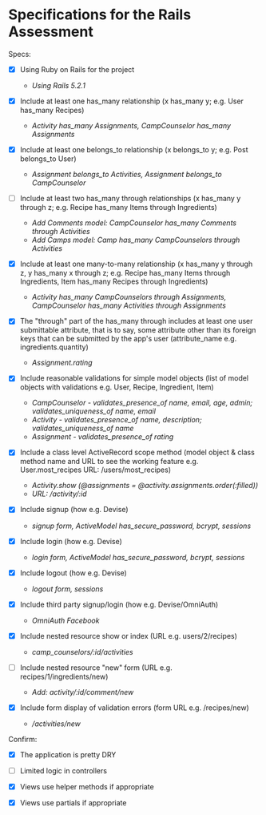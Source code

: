 # Specifications for the Rails Assessment

Specs:
- [x] Using Ruby on Rails for the project
  + *Using Rails 5.2.1*

- [x] Include at least one has_many relationship (x has_many y; e.g. User has_many Recipes)
  + *Activity has_many Assignments, CampCounselor has_many Assignments*

- [x] Include at least one belongs_to relationship (x belongs_to y; e.g. Post belongs_to User)
  + *Assignment belongs_to Activities, Assignment belongs_to CampCounselor*

- [ ] Include at least two has_many through relationships (x has_many y through z; e.g. Recipe has_many Items through Ingredients)
  + *Add Comments model: CampCounselor has_many Comments through Activities*
  + *Add Camps model: Camp has_many CampCounselors through Activities*

- [x] Include at least one many-to-many relationship (x has_many y through z, y has_many x through z; e.g. Recipe has_many Items through Ingredients, Item has_many Recipes through Ingredients)
  + *Activity has_many CampCounselors through Assignments, CampCounselor has_many Activities through Assignments*

- [x] The "through" part of the has_many through includes at least one user submittable attribute, that is to say, some attribute other than its foreign keys that can be submitted by the app's user (attribute_name e.g. ingredients.quantity)
  + *Assignment.rating*

- [x] Include reasonable validations for simple model objects (list of model objects with validations e.g. User, Recipe, Ingredient, Item)
  + *CampCounselor - validates_presence_of name, email, age, admin; validates_uniqueness_of name, email*
  + *Activity - validates_presence_of name, description; validates_uniqueness_of name*
  + *Assignment - validates_presence_of rating*

- [x] Include a class level ActiveRecord scope method (model object & class method name and URL to see the working feature e.g. User.most_recipes URL: /users/most_recipes)
  + *Activity.show  (@assignments = @activity.assignments.order(:filled))*
  + *URL: /activity/:id*

- [x] Include signup (how e.g. Devise)
  + *signup form, ActiveModel has_secure_password, bcrypt, sessions*

- [x] Include login (how e.g. Devise)
  + *login form, ActiveModel has_secure_password, bcrypt, sessions*

- [x] Include logout (how e.g. Devise)
  + *logout form, sessions*

- [x] Include third party signup/login (how e.g. Devise/OmniAuth)
  + *OmniAuth Facebook*

- [x] Include nested resource show or index (URL e.g. users/2/recipes)
  + *camp_counselors/:id/activities*

- [ ] Include nested resource "new" form (URL e.g. recipes/1/ingredients/new)
  + *Add: activity/:id/comment/new*

- [x] Include form display of validation errors (form URL e.g. /recipes/new)
  + */activities/new*

Confirm:
- [x] The application is pretty DRY

- [ ] Limited logic in controllers

- [x] Views use helper methods if appropriate

- [x] Views use partials if appropriate
